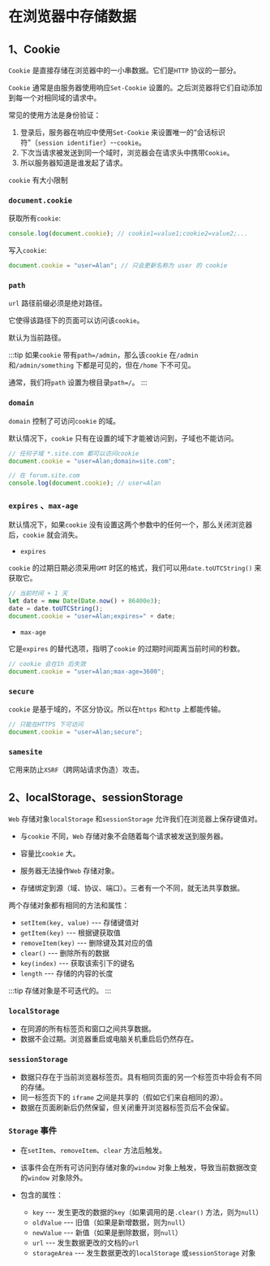 # 在浏览器中存储数据

## 1、Cookie

`Cookie` 是直接存储在浏览器中的一小串数据。它们是`HTTP` 协议的一部分。

`Cookie` 通常是由服务器使用响应`Set-Cookie` 设置的。之后浏览器将它们自动添加到每一个对相同域的请求中。

常见的使用方法是身份验证：

1. 登录后，服务器在响应中使用`Set-Cookie` 来设置唯一的“会话标识符”（`session identifier`）--`cookie`。
2. 下次当请求被发送到同一个域时，浏览器会在请求头中携带`Cookie`。
3. 所以服务器知道是谁发起了请求。

`cookie` 有大小限制

### `document.cookie`

获取所有`cookie`:

```javascript
console.log(document.cookie); // cookie1=value1;cookie2=value2;...
```

写入`cookie`:

```javascript
document.cookie = "user=Alan"; // 只会更新名称为 user 的 cookie
```

### `path`

`url` 路径前缀必须是绝对路径。

它使得该路径下的页面可以访问该`cookie`。

默认为当前路径。

:::tip
如果`cookie` 带有`path=/admin`，那么该`cookie` 在`/admin` 和`/admin/something` 下都是可见的，但在`/home` 下不可见。

通常，我们将`path` 设置为根目录`path=/`。
:::

### `domain`

`domain` 控制了可访问`cookie` 的域。

默认情况下，`cookie` 只有在设置的域下才能被访问到，子域也不能访问。

```javascript
// 任何子域 *.site.com 都可以访问cookie
document.cookie = "user=Alan;domain=site.com";

// 在 forum.site.com
console.log(document.cookie); // user=Alan
```

### `expires` 、`max-age`

默认情况下，如果`cookie` 没有设置这两个参数中的任何一个，那么关闭浏览器后，`cookie` 就会消失。

- `expires`

`cookie` 的过期日期必须采用`GMT` 时区的格式，我们可以用`date.toUTCString()` 来获取它。

```javascript
// 当前时间 + 1 天
let date = new Date(Date.now() + 86400e3);
date = date.toUTCString();
document.cookie = "user=Alan;expires=" + date;
```

- `max-age`

它是`expires` 的替代选项，指明了`cookie` 的过期时间距离当前时间的秒数。

```javascript
// cookie 会在1h 后失效
document.cookie = "user=Alan;max-age=3600";
```

### `secure`

`cookie` 是基于域的，不区分协议。所以在`https` 和`http` 上都能传输。

```javascript
// 只能在HTTPS 下可访问
document.cookie = "user=Alan;secure";
```

### `samesite`

它用来防止`XSRF`（跨网站请求伪造）攻击。

## 2、localStorage、sessionStorage

`Web` 存储对象`localStorage` 和`sessionStorage` 允许我们在浏览器上保存键值对。

- 与`cookie` 不同，`Web` 存储对象不会随着每个请求被发送到服务器。

- 容量比`cookie` 大。

- 服务器无法操作`Web` 存储对象。

- 存储绑定到源（域、协议、端口）。三者有一个不同，就无法共享数据。

两个存储对象都有相同的方法和属性：

- `setItem(key, value)` --- 存储键值对
- `getItem(key)` --- 根据键获取值
- `removeItem(key)` --- 删除键及其对应的值
- `clear()` --- 删除所有的数据
- `key(index)` --- 获取该索引下的键名
- `length` --- 存储的内容的长度

:::tip
存储对象是不可迭代的。
:::

### `localStorage`

- 在同源的所有标签页和窗口之间共享数据。
- 数据不会过期。浏览器重启或电脑关机重启后仍然存在。

### `sessionStorage`

- 数据只存在于当前浏览器标签页。具有相同页面的另一个标签页中将会有不同的存储。
- 同一标签页下的 `iframe` 之间是共享的（假如它们来自相同的源）。
- 数据在页面刷新后仍然保留，但关闭重开浏览器标签页后不会保留。

### `Storage` 事件

- 在`setItem`、`removeItem`、`clear` 方法后触发。

- 该事件会在所有可访问到存储对象的`window` 对象上触发，导致当前数据改变的`window` 对象除外。

- 包含的属性：
  - `key` --- 发生更改的数据的`key`（如果调用的是`.clear()` 方法，则为`null`）
  - `oldValue` --- 旧值（如果是新增数据，则为`null`）
  - `newValue` --- 新值（如果是删除数据，则`null`）
  - `url` --- 发生数据更改的文档的`url`
  - `storageArea` --- 发生数据更改的`localStorage` 或`sessionStorage` 对象
